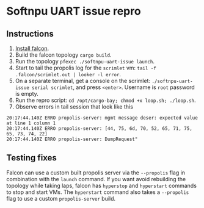 # Softnpu UART issue repro

## Instructions

1. [Install falcon](https://github.com/oxidecomputer/falcon#installing).
2. Build the falcon topology `cargo build`.
3. Run the topology `pfexec ./softnpu-uart-issue launch`.
4. Start to tail the propolis log for the `scrimlet` vm: `tail -f
   .falcon/scrimlet.out | looker -l error`.
4. On a separate terminal, get a console on the scrimlet: `./softnpu-uart-issue
   serial scrimlet`, and press `<enter>`. Username is `root` password is empty.
6. Run the repro script: `cd /opt/cargo-bay; chmod +x loop.sh; ./loop.sh`. 
7. Observe errors in tail session that look like this

```
20:17:44.140Z ERRO propolis-server: mgmt message deser: expected value at line 1 column 1
20:17:44.140Z ERRO propolis-server: [44, 75, 6d, 70, 52, 65, 71, 75, 65, 73, 74, 22]
20:17:44.140Z ERRO propolis-server: DumpRequest"
```

## Testing fixes

Falcon can use a custom built propolis server via the `--propolis` flag in
combination with the `launch` command. If you want avoid rebuilding the topology
while taking laps, falcon has `hyperstop` and `hyperstart` commands to stop and
start VMs. The `hyperstart` command also takes a `--propolis` flag to use a
custom `propolis-server` build.
